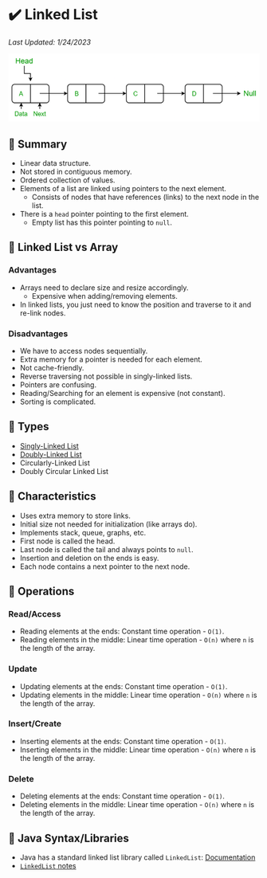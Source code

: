 # :heavy_check_mark: Linked List
*Last Updated: 1/24/2023*

![Image of a linked list](../../images/data-structures/linear/linked-list/linked-list.png)

## :round_pushpin: Summary
- Linear data structure.
- Not stored in contiguous memory.
- Ordered collection of values.
- Elements of a list are linked using pointers to the next element.
  - Consists of nodes that have references (links) to the next node in the list.
- There is a `head` pointer pointing to the first element.
  - Empty list has this pointer pointing to `null`.

## :round_pushpin: Linked List vs Array
### Advantages
- Arrays need to declare size and resize accordingly.
  - Expensive when adding/removing elements.
- In linked lists, you just need to know the position and traverse to it and re-link nodes.

### Disadvantages
- We have to access nodes sequentially.
- Extra memory for a pointer is needed for each element.
- Not cache-friendly.
- Reverse traversing not possible in singly-linked lists.
- Pointers are confusing.
- Reading/Searching for an element is expensive (not constant).
- Sorting is complicated.

## :round_pushpin: Types
- [Singly-Linked List](singly-linked-list.md)
- [Doubly-Linked List](doubly-linked-list.md)
- Circularly-Linked List
- Doubly Circular Linked List

## :round_pushpin: Characteristics
- Uses extra memory to store links.
- Initial size not needed for initialization (like arrays do).
- Implements stack, queue, graphs, etc.
- First node is called the head.
- Last node is called the tail and always points to `null`.
- Insertion and deletion on the ends is easy.
- Each node contains a next pointer to the next node.

## :round_pushpin: Operations
### Read/Access
- Reading elements at the ends: Constant time operation - `O(1)`.
- Reading elements in the middle: Linear time operation - `O(n)` where `n` is the length of the array.

### Update
- Updating elements at the ends: Constant time operation - `O(1)`.
- Updating elements in the middle: Linear time operation - `O(n)` where `n` is the length of the array.

### Insert/Create
- Inserting elements at the ends: Constant time operation - `O(1)`.
- Inserting elements in the middle: Linear time operation - `O(n)` where `n` is the length of the array.

### Delete
- Deleting elements at the ends: Constant time operation - `O(1)`.
- Deleting elements in the middle: Linear time operation - `O(n)` where `n` is the length of the array.

## :round_pushpin: Java Syntax/Libraries
- Java has a standard linked list library called `LinkedList`: [Documentation](https://docs.oracle.com/javase/7/docs/api/java/util/LinkedList.html)
- [`LinkedList` notes](./java-linkedlist.md)
